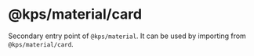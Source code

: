 # @kps/material/card

Secondary entry point of `@kps/material`. It can be used by importing from `@kps/material/card`.
